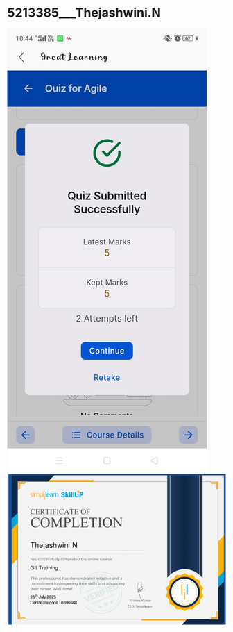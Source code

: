 # 5213385___Thejashwini.N

<img src="https://github.com/Thejaswini-26/5213385___Thejashwini.N/blob/main/SDLC/SDLC%20Screenshot.jpeg"  alt="image">

<img src="https://github.com/Thejaswini-26/5213385___Thejashwini.N/blob/main/Git/Git%20Screenshot.png"   alt="image">